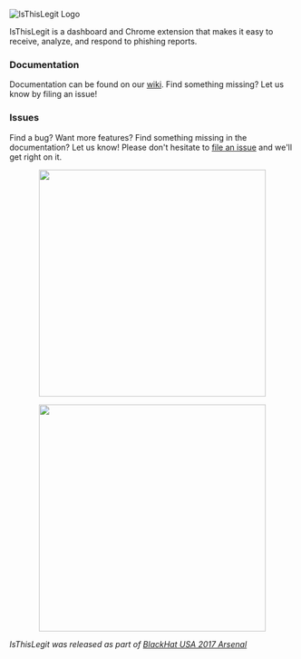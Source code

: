 ![IsThisLegit Logo](https://i.imgur.com/Nnn7rgB.png)

IsThisLegit is a dashboard and Chrome extension that makes it easy to receive, analyze, and respond to phishing reports.

### Documentation

Documentation can be found on our [wiki](https://github.com/duo-labs/isthislegit/wiki). Find something missing? Let us know by filing an issue!

### Issues

Find a bug? Want more features? Find something missing in the documentation? Let us know! Please don't hesitate to [file an issue](https://github.com/duo-labs/isthislegit/issues/new) and we'll get right on it.

<p align="center">
<img src="https://i.imgur.com/imUNYn9.png" width="400">
</p>

<p align="center">
<img src="https://i.imgur.com/rj9AcNQ.png" width="400">
</p>

_IsThisLegit was released as part of [BlackHat USA 2017 Arsenal](https://www.blackhat.com/us-17/arsenal.html#isthislegit)_
